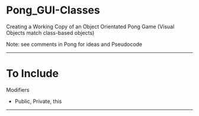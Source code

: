 # Pong_GUI-Classes
Creating a Working Copy of an Object Orientated Pong Game (Visual Objects match class-based objects)

Note: see comments in Pong for ideas and Pseudocode

---

# To Include 

Modifiers
- Public, Private, this

---
